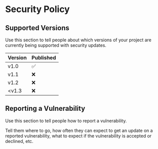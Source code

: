# Security Policy

## Supported Versions

Use this section to tell people about which versions of your project are
currently being supported with security updates.

| Version | Published          |
| ------- | ------------------ |
| v1.0    | :white_check_mark: |
| v1.1    | :x:                |
| v1.2    | :x:                |
| <v1.3   | :x:                |

## Reporting a Vulnerability

Use this section to tell people how to report a vulnerability.

Tell them where to go, how often they can expect to get an update on a
reported vulnerability, what to expect if the vulnerability is accepted or
declined, etc.
